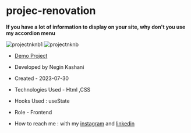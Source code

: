 # projec-renovation
**If you have a lot of information to display on your site, why don't you use my accordion menu**


![projectnknb1](https://github.com/NeginKashani/projec-renovation/assets/109550062/951aa177-69aa-43de-be0b-99d5eab33ebd)
![projectnknb](https://github.com/NeginKashani/projec-renovation/assets/109550062/cd3266a8-52c6-4c45-aaf9-f205dc48d027)

- [Demo Project](https://neginkashani.github.io/projec-renovation/)

- Developed by Negin Kashani

- Created - 2023-07-30

- Technologies Used - Html ,CSS 

- Hooks Used : useState 

- Role - Frontend

- How to reach me : with my [instagram](https://instagram.com/negin_kashweb?igshid=NTc4MTIwNjQ2YQ==
) and [linkedin](https://www.linkedin.com/in/negin-kashani-567840b8)
